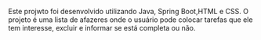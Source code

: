  Este projwto foi desenvolvido utilizando Java, Spring Boot,HTML e CSS. O projeto é uma lista de afazeres onde o usuário pode colocar tarefas que ele tem interesse, excluir e informar se está completa ou não. 
